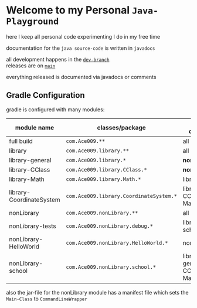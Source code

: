 # Welcome to my Personal `Java-Playground`

here I keep all personal code experimenting I do in my free time

documentation for the  `java source-code` is written in `javadocs`

all development happens in the [`dev-branch`](https://github.com/Zapdos333/Java-Playground/tree/dev)<br>
releases are on [`main`](https://github.com/Zapdos333/Java-Playground/tree/main)

everything released is documented via javadocs or comments

## Gradle Configuration

gradle is configured with many modules:

|module name|classes/package|internal dependencies|
|-----------|-------|------------|
|full build|`com.Ace009.**`|all|
|library|`com.Ace009.library.**`|all lower|
|library-general|`com.Ace009.library.*`|**none**|
|library-CClass|`com.Ace009.library.CClass.*`|**none**|
|library-Math|`com.Ace009.library.Math.*`|library-CClass|
|library-CoordinateSystem|`com.Ace009.library.CoordinateSystem.*`|library-CClass,library-Math|
|nonLibrary|`com.Ace009.nonLibrary.**`|all lower|
|nonLibrary-tests|`com.Ace009.nonLibrary.debug.*`|library;nonLibrary-school|
|nonLibrary-HelloWorld|`com.Ace009.nonLibrary.HelloWorld.*`|none|
|nonLibrary-school|`com.Ace009.nonLibrary.school.*`|library-general;library-CClass,library-Math|

also the jar-file for the nonLibrary module has a manifest file which sets the `Main-Class` to `CommandLineWrapper`
